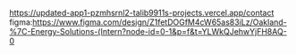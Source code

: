 https://updated-app1-pzmhsrnl2-talib9911s-projects.vercel.app/contact
figma:https://www.figma.com/design/Z1fetDOGfM4cW65as83iLz/Oakland-%7C-Energy-Solutions-(Intern?node-id=0-1&p=f&t=YLWkQJehwYjFH8AQ-0

